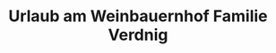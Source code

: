 ---
title: "Urlaub am Weinbauernhof Familie Verdnig"
url: /glanz-an-der-weinstrasse/urlaub-am-weinbauernhof-familie-verdnig/
shop: Allgemein
---